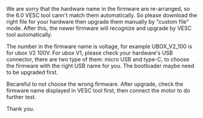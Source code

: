 We are sorry that the hardware name in the firmware are re-arranged, so the 6.0 VESC tool cann't match them automatically. So please download the right file for your hardware then upgrade them manually by "custom file" mode. After this, the newer firmware will recognize and upgrade by VESC tool automatically.

The number in the firmware name is voltage, for example UBOX_V2_100 is for ubox V2 100V. For ubox V1, please check your hardware's USB connector, there are two type of them: micro USB and type-C, to choose the firmware with the right USB name for you. The bootloader maybe need to be upgraded first.

Becareful to not choose the wrong firmware. After upgrade, check the firmware name displayed in VESC tool first, then connect the motor to do further test.

Thank you.

